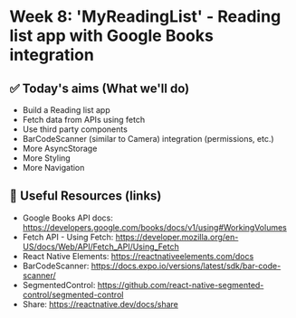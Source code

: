# Week 8: 'MyReadingList' - Reading list app with Google Books integration

## ✅ Today's aims (What we'll do)

- Build a Reading list app
- Fetch data from APIs using fetch
- Use third party components
- BarCodeScanner (similar to Camera) integration (permissions, etc.)
- More AsyncStorage
- More Styling
- More Navigation

## 🔗 Useful Resources (links)

- Google Books API docs: https://developers.google.com/books/docs/v1/using#WorkingVolumes
- Fetch API - Using Fetch: https://developer.mozilla.org/en-US/docs/Web/API/Fetch_API/Using_Fetch
- React Native Elements: https://reactnativeelements.com/docs
- BarCodeScanner: https://docs.expo.io/versions/latest/sdk/bar-code-scanner/
- SegmentedControl: https://github.com/react-native-segmented-control/segmented-control
- Share: https://reactnative.dev/docs/share
